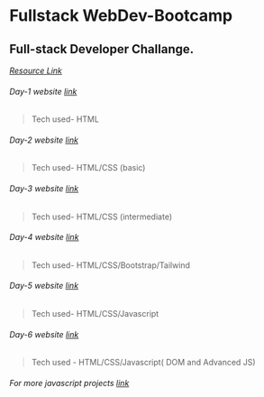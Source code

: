 # Fullstack WebDev-Bootcamp

## Full-stack Developer Challange.

_[Resource Link](https://docs.google.com/document/d/e/2PACX-1vRfrIHUkyhUf0iErbc-0rPPNYp89VLPqTO8YIAGveUbtMw4r-pIlXDzhkP-gcyS9XW8rLs-dKovslhC/pub)_

###### Day-1 website [link](https://raeskaa.github.io/Portfolio-Day-1/)

> Tech used- HTML

###### Day-2 website [link](https://raeskaa.github.io/Portfolio-Day2/)

> Tech used- HTML/CSS (basic)

###### Day-3 website [link](https://raeskaa.github.io/Imtiaz-Ali-Day3/)

> Tech used- HTML/CSS (intermediate)

###### Day-4 website [link](https://raeskaa.github.io/tindog/)

> Tech used- HTML/CSS/Bootstrap/Tailwind

###### Day-5 website [link](https://raeskaa.github.io/Dice-Game/)

> Tech used- HTML/CSS/Javascript
###### Day-6 website [link](https://raeskaa.github.io/Drums/)

>Tech used - HTML/CSS/Javascript( DOM and Advanced JS)

###### For more javascript projects [link](https://github.com/Raeskaa/Ten-js-Projectss)

